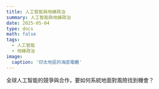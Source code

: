 ```yaml
---
title: 人工智能與地緣政治
summary: 人工智能與地緣政治
date: 2025-05-04
type: docs
math: false
tags:
  - 人工智能
  - 地緣政治
image:
  caption: '印太地區的海底電纜'
---
```


全球人工智能的競爭與合作，要如何系統地面對風險找到機會？


<!--more-->